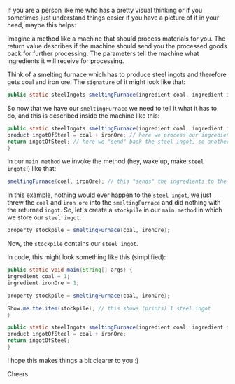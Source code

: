 If you are a person like me who has a pretty visual thinking or if you sometimes just understand things easier if you have a picture of it in your head, maybe this helps:

Imagine a method like a machine that should process materials for you.
The return value describes if the machine should send you the processed goods back for further processing. 
The parameters tell the machine what ingredients it will receive for processing.

Think of a smelting furnace which has to produce steel ingots and therefore gets coal and iron ore.
The `signature` of it might look like that:

```java    
public static steelIngots smeltingFurnace(ingredient coal, ingredient iron ore)
```

So now that we have our `smeltingFurnace` we need to tell it what it has to do, and this is described inside the machine like this:

```java  
public static steelIngots smeltingFurnace(ingredient coal, ingredient ironOre) {
product ingotOfSteel = coal + ironOre; // here we process our ingredients to a nice steel ingot.
return ingotOfSteel; // here we "send" back the steel ingot, so another machine can make maybe a sword from it, or we can store it.
}
```

In our `main method` we invoke the method (hey, wake up, make `steel ingots`!) like that:

```java
smeltingFurnace(coal, ironOre); // this "sends" the ingredients to the smelting furnace, and "becomes" the steel ingot
```

In this example, nothing would ever happen to the `steel ingot`, we just threw the `coal` and `iron ore` into the `smeltingFurnace` and did nothing with the returned `ingot`.
So, let's create a `stockpile` in our `main method` in which we store our `steel ingot`.

```java
property stockpile = smeltingFurnace(coal, ironOre);
```

Now, the `stockpile` contains our `steel ingot`.

In code, this might look something like this (simplified):

```java
public static void main(String[] args) {
ingredient coal = 1;
ingredient ironOre = 1;

property stockpile = smeltingFurnace(coal, ironOre);

Show.me.the.item(stockpile); // this shows (prints) 1 steel ingot
}

public static steelIngots smeltingFurnace(ingredient coal, ingredient ironOre) {
product ingotOfSteel = coal + ironOre;
return ingotOfSteel; 
}
```

I hope this makes things a bit clearer to you :)

Cheers
